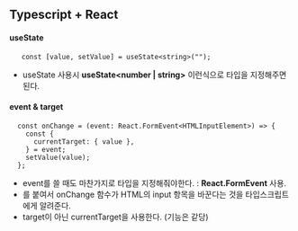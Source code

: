 ## Typescript + React

#### useState
```
   const [value, setValue] = useState<string>("");
```
- useState 사용시 **useState<number | string>** 이런식으로 타입을 지정해주면 된다.

#### event & target

```
  const onChange = (event: React.FormEvent<HTMLInputElement>) => {
    const {
      currentTarget: { value },
    } = event;
    setValue(value);
  };
```

- event를 쓸 때도 마찬가지로 타입을 지정해줘야한다. : **React.FormEvent** 사용.
- <HTMLInputElement>를 붙여서 onChange 함수가 HTML의 input 항목을 바꾼다는 것을 타입스크립트에게 알려준다.
- target이 아닌 currentTarget을 사용한다. (기능은 같당)